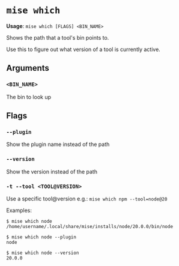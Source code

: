# `mise which`

**Usage**: `mise which [FLAGS] <BIN_NAME>`

Shows the path that a tool's bin points to.

Use this to figure out what version of a tool is currently active.

## Arguments

### `<BIN_NAME>`

The bin to look up

## Flags

### `--plugin`

Show the plugin name instead of the path

### `--version`

Show the version instead of the path

### `-t --tool <TOOL@VERSION>`

Use a specific tool@version
e.g.: `mise which npm --tool=node@20`

Examples:

    $ mise which node
    /home/username/.local/share/mise/installs/node/20.0.0/bin/node

    $ mise which node --plugin
    node

    $ mise which node --version
    20.0.0
